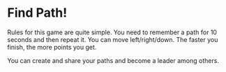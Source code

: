 # Find Path!

Rules for this game are quite simple. You need to remember a path for 10 seconds and then repeat it. You can move left/right/down. The faster you finish, the more points you get.

You can create and share your paths and become a leader among others.
